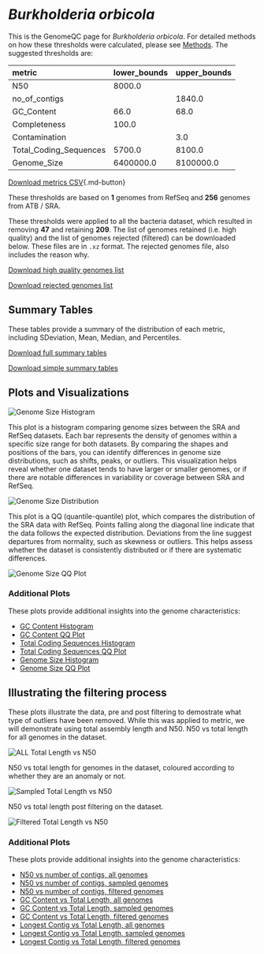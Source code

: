 # *Burkholderia orbicola*

This is the GenomeQC page for *Burkholderia orbicola*. For detailed methods on how these thresholds were calculated, please see [Methods](../../methods.md).
The suggested thresholds are: 

| metric                 | lower_bounds   | upper_bounds   |
|:-----------------------|:---------------|:---------------|
| N50                    | 8000.0         |                |
| no_of_contigs          |                | 1840.0         |
| GC_Content             | 66.0           | 68.0           |
| Completeness           | 100.0          |                |
| Contamination          |                | 3.0            |
| Total_Coding_Sequences | 5700.0         | 8100.0         |
| Genome_Size            | 6400000.0      | 8100000.0      |

[Download metrics CSV](Burkholderia_orbicola_metrics.csv){.md-button}


These thresholds are based on **1** genomes from RefSeq and **256** genomes from ATB / SRA.

These thresholds were applied to all the bacteria dataset, which resulted in removing **47** and retaining **209**.
The list of genomes retained (i.e. high quality) and the list of genomes rejected (filtered) can be downloaded below. These files are in `.xz` format. The rejected genomes file, also includes the reason why.

[Download high quality genomes list](Burkholderia_orbicola_high_quality_genomes.csv.xz)


[Download rejected genomes list](Burkholderia_orbicola_filtered_out_genomes.csv.xz)



## Summary Tables
These tables provide a summary of the distribution of each metric, including SDeviation, Mean, Median, and Percentiles.

[Download full summary tables](summary.csv)

[Download simple summary tables](selected_summary.csv)

## Plots and Visualizations

![Genome Size Histogram](Genome_Size_refseq_histogram_kde.png)

This plot is a histogram comparing genome sizes between the SRA and RefSeq datasets. Each bar represents the density of genomes within a specific size range for both datasets. By comparing the shapes and positions of the bars, you can identify differences in genome size distributions, such as shifts, peaks, or outliers. This visualization helps reveal whether one dataset tends to have larger or smaller genomes, or if there are notable differences in variability or coverage between SRA and RefSeq.

![Genome Size Distribution](Genome_Size_refseq_histogram_kde.png)

This plot is a QQ (quantile-quantile) plot, which compares the distribution of the SRA data with RefSeq. Points falling along the diagonal line indicate that the data follows the expected distribution. Deviations from the line suggest departures from normality, such as skewness or outliers. This helps assess whether the dataset is consistently distributed or if there are systematic differences.

![Genome Size QQ Plot](Genome_Size_refseq_qqplot.png)

### Additional Plots

These plots provide additional insights into the genome characteristics:

- [GC Content Histogram](GC_Content_refseq_histogram_kde.png)
- [GC Content QQ Plot](GC_Content_refseq_qqplot.png)
- [Total Coding Sequences Histogram](Total_Coding_Sequences_refseq_histogram_kde.png)
- [Total Coding Sequences QQ Plot](Total_Coding_Sequences_refseq_qqplot.png)
- [Genome Size Histogram](Genome_Size_refseq_histogram_kde.png)
- [Genome Size QQ Plot](Genome_Size_refseq_qqplot.png)
## Illustrating the filtering process
These plots illustrate the data, pre and post filtering to demostrate what type of outliers have been removed. While this was applied to metric, we will demonstrate using total assembly length and N50.
N50 vs total length for all genomes in the dataset.

![ALL Total Length vs N50](Burkholderia_orbicola_all_total_length_N50.png)

N50 vs total length for genomes in the dataset, coloured according to whether they are an anomaly or not.

![Sampled Total Length vs N50](Burkholderia_orbicola_sample_total_length_N50.png)

N50 vs total length post filtering on the dataset.

![Filtered Total Length vs N50](Burkholderia_orbicola_filt_total_length_N50.png)

### Additional Plots

These plots provide additional insights into the genome characteristics:

- [N50 vs number of contigs, all genomes](Burkholderia_orbicola_all_N50_number.png)
- [N50 vs number of contigs, sampled genomes](Burkholderia_orbicola_sample_N50_number.png)
- [N50 vs number of contigs, filtered genomes](Burkholderia_orbicola_filt_N50_number.png)
- [GC Content vs Total Length, all genomes](Burkholderia_orbicola_all_total_length_GC_Content.png)
- [GC Content vs Total Length, sampled genomes](Burkholderia_orbicola_sample_total_length_GC_Content.png)
- [GC Content vs Total Length, filtered genomes](Burkholderia_orbicola_filt_total_length_GC_Content.png)
- [Longest Contig vs Total Length, all genomes](Burkholderia_orbicola_all_total_length_longest.png)
- [Longest Contig vs Total Length, sampled genomes](Burkholderia_orbicola_sample_total_length_longest.png)
- [Longest Contig vs Total Length, filtered genomes](Burkholderia_orbicola_filt_total_length_longest.png)
